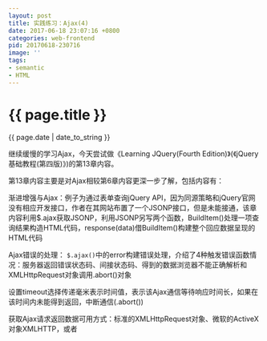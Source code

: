 ```yaml
---
layout: post
title: 实践练习：Ajax(4)
date: 2017-06-18 23:07:16 +0800
categories: web-frontend
pid: 20170618-230716
image: ''
tags: 
- semantic
- HTML 
---
```


{{ page.title }}
================
<p class="meta">{{ page.date | date_to_string }}</p>

继续缓慢的学习Ajax，今天尝试做《Learning JQuery(Fourth Edition)》(《jQuery基础教程(第四版)》)的第13章内容。

第13章内容主要是对Ajax相较第6章内容更深一步了解，包括内容有：


渐进增强与Ajax：例子为通过表单查询jQuery API，因为同源策略和jQuery官网没有相应开发接口，作者在其网站布置了一个JSONP接口，但是未能接通，该章内容利用$.ajax获取JSONP，利用JSONP另写两个函数，BuildItem()处理一项查询结果构造HTML代码，response(data)借BuildItem()构建整个回应数据呈现的HTML代码

Ajax错误的处理：
`$.ajax()`中的error构建错误处理，介绍了4种触发错误函数情况：服务器返回错误状态码、间接状态码、得到的数据浏览器不能正确解析和XMLHttpRequest对象调用.abort()对象

设置timeout选择传递毫米表示时间值，表示该Ajax通信等待响应时间长，如果在该时间内未能得到返回，中断通信(.abort())

获取Ajax请求返回数据可用方式：标准的XMLHttpRequest对象、微软的ActiveX对象XMLHTTP，或者<script>标签

jqXHR对象：提供发出Ajax时获得数据的不同方式统一接口，在XMLHttpRequest对象可用的情况下，封装该对象的行为；在XMLHttpRequest对象不可用的情况下，则尽可能模拟它。
提供属性和方法：

	1、包含返回数据的.responseText或.responseXML
	2、包含状态码和状态描述的.status和.statusText
	3、操作与请求一起发送的HTTP头部的.setRequestHeader()
	4、提早中断通信的.abort().

Ajax承诺,jqXHR对象，通过其设置提供延时对象所承诺的方法，使用这些方法可以重写$.ajax()调用，把success和error回调函数替换成.done(callbake)和fial(erro_function):
好处，	
	1、多次调用，多次添加，（可扩展性）
	2、调用$.ajax()的结果保存在一个变量中，那么就可以考虑代码的可读性，在后面再添加处理程序
	3、如果在添加处理程序的时候Ajax操作已经完成，就会立即调用该处理程序
	4、采用与jQuery库中其他代码一致的语法，这带来的好处不言而喻
	5、可以在请求期间添加一个加载指示器，然后在请求完成时或在其他情况下隐藏它(.always(- function))

缓存响应：减少重复提交Ajax，减少与服务器通信提交次数
思路：
1、设置一个变量来存储查询过返回数据
2、在提交请求时候，检查该请求所需的数据是否在缓存中，如果在，则直接拿来用；
3、如果不在，那么提交请求，返回数据存入缓存中
4、利用承诺函数(eg. .done()/.fail()/.awayls())提取用户所需数据(返回的数据)进行处理

截流Ajax请求：
	搜索功能中，用户输入过程动态地列出搜索结果
keyup事件绑定处理程序，可实现搜索过程中结果输出
keyup，键盘输入事件
.triggerHandler()重触发已绑定的相应的事件(eg. submit)

消除抖动：避免用户连续输入过快发生的多次快速发送Ajax导致服务器压力过大
	1、设置相应计时器，
		```
			var searchTimeout,
				searchDelay = 300;
		```
	2、每一次击键都会重置计时器，
		```
			clearTimeout(searchTimeout);
		```
	3、设置搜索延时
		```
		searchTimeout = setTimeout(function({
			$ajaxForm.triggerHandler('submit');
		}), searchDelay);
		```

扩展Ajax功能：
	`$.ajaxSetup()`accepts/contents/converters参数可以定义一种新的Ajax数据类型：
		accept: 添加发送到服务器的头部信息，声明我们脚步可以理解的特定的MIME类型        
		content: 处理数据交换的另一方，提供一个与响应的MIME类型进行匹配的正则表达式，以尝试自动检测这个元数据当中的数据类型       
		converters: 包含解析返回数据的函数       

	Ajax预过滤-`$.ajaxPrefilter()`函数，在发送请求之前进行对请求过滤，通过预过滤器可以修改这些选项或基于新的、自定义选项发送请求。书中例子做对发送请求的链接做请求数据类型的过滤鉴定处理       

	替代传输方式-扩展传输机制：这种传输机制依赖于一个对象来实际地负责Ajax数据的传输。新的传输对象定义为工厂函数，返回一个带有.send()和.abort()方法的对象。其中，.send()方法负责发送请求、处理响应并把数据发送给回调函数。而.abort()方法会立即停止请求。

from：<site>Jonathan Chaffer, Karl Swedberg《Learning JQuery(Fourth Edition)》(《jQuery基础教程(第四版)》)</site>






	

























